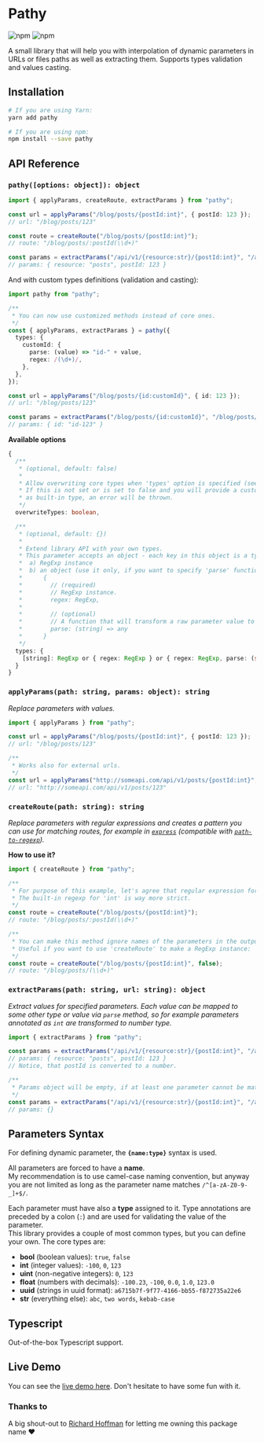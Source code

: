 # Pathy

![npm](https://img.shields.io/npm/v/pathy.svg?style=flat-square)
![npm](https://img.shields.io/npm/dm/pathy.svg?style=flat-square)

A small library that will help you with interpolation of dynamic parameters in URLs or files paths as well as extracting them. Supports types validation and values casting.

## Installation

```bash
# If you are using Yarn:
yarn add pathy

# If you are using npm:
npm install --save pathy
```

## API Reference

### `pathy([options: object]): object`

```ts
import { applyParams, createRoute, extractParams } from "pathy";

const url = applyParams("/blog/posts/{postId:int}", { postId: 123 });
// url: "/blog/posts/123"

const route = createRoute("/blog/posts/{postId:int}");
// route: "/blog/posts/:postId(\\d+)"

const params = extractParams("/api/v1/{resource:str}/{postId:int}", "/api/v1/posts/123");
// params: { resource: "posts", postId: 123 }

```

And with custom types definitions (validation and casting):

```ts
import pathy from "pathy";

/**
 * You can now use customized methods instead of core ones.
 */
const { applyParams, extractParams } = pathy({
  types: {
    customId: {
      parse: (value) => "id-" + value,
      regex: /(\d+)/,
    },
  },
});

const url = applyParams("/blog/posts/{id:customId}", { id: 123 });
// url: "/blog/posts/123"

const params = extractParams("/blog/posts/{id:customId}", "/blog/posts/123");
// params: { id: "id-123" }

```

**Available options**

```ts
{
  /**
   * (optional, default: false)
   *
   * Allow overwriting core types when 'types' option is specified (see below).
   * If this is not set or is set to false and you will provide a custom type with the same name
   * as built-in type, an error will be thrown.
   */
  overwriteTypes: boolean,

  /**
   * (optional, default: {})
   *
   * Extend library API with your own types.
   * This parameter accepts an object - each key in this object is a type name and the value can be:
   *  a) RegExp instance
   *  b) an object (use it only, if you want to specify 'parse' function):
   *      {
   *        // (required)
   *        // RegExp instance.
   *        regex: RegExp,
   *
   *        // (optional)
   *        // A function that will transform a raw parameter value to something else.
   *        parse: (string) => any
   *      }
   */
  types: {
    [string]: RegExp or { regex: RegExp } or { regex: RegExp, parse: (string) => any }
  }
}
```

### `applyParams(path: string, params: object): string`

_Replace parameters with values._

```ts
import { applyParams } from "pathy";

const url = applyParams("/blog/posts/{postId:int}", { postId: 123 });
// url: "/blog/posts/123"

/**
 * Works also for external urls.
 */
const url = applyParams("http://someapi.com/api/v1/posts/{postId:int}", { postId: 123 });
// url: "http://someapi.com/api/v1/posts/123"
```

### `createRoute(path: string): string`

_Replace parameters with regular expressions and creates a pattern you can use for matching routes, for example in [`express`](https://npmjs.com/package/express) (compatible with [`path-to-regexp`](https://npmjs.com/package/path-to-regexp))._

**How to use it?**

```ts
import { createRoute } from "pathy";

/**
 * For purpose of this example, let's agree that regular expression for integer is just (\d+).
 * The built-in regexp for 'int' is way more strict.
 */
const route = createRoute("/blog/posts/{postId:int}");
// route: "/blog/posts/:postId(\\d+)"

/**
 * You can make this method ignore names of the parameters in the output by providing 'false' as the second argument.
 * Useful if you want to use 'createRoute' to make a RegExp instance: `new RegExp(createRoute(...))`
 */
const route = createRoute("/blog/posts/{postId:int}", false);
// route: "/blog/posts/(\\d+)"
```

### `extractParams(path: string, url: string): object`

_Extract values for specified parameters. Each value can be mapped to some other type or value via `parse` method, so for example parameters annotated as `int` are transformed to number type._

```ts
import { extractParams } from "pathy";

const params = extractParams("/api/v1/{resource:str}/{postId:int}", "/api/v1/posts/123");
// params: { resource: "posts", postId: 123 }
// Notice, that postId is converted to a number.

/**
 * Params object will be empty, if at least one parameter cannot be matched.
 */
const params = extractParams("/api/v1/{resource:str}/{postId:int}", "/api/v1/posts/not-an-integer");
// params: {}
```

## Parameters Syntax

For defining dynamic parameter, the **`{name:type}`** syntax is used.

All parameters are forced to have a **name**.\
My recommendation is to use camel-case naming convention, but anyway you are not limited as long as the parameter name matches `/^[a-zA-Z0-9-_]+$/`.

Each parameter must have also a **type** assigned to it. Type annotations are preceded by a colon (`:`) and are used for validating the value of the parameter.\
This library provides a couple of most common types, but you can define your own. The core types are:

- **bool** (boolean values): `true`, `false`
- **int** (integer values): `-100`, `0`, `123`
- **uint** (non-negative integers): `0`, `123`
- **float** (numbers with decimals): `-100.23`, `-100`, `0.0`, `1.0`, `123.0`
- **uuid** (strings in uuid format): `a6715b7f-9f77-4166-bb55-f872735a22e6`
- **str** (everything else): `abc`, `two words`, `kebab-case`

## Typescript

Out-of-the-box Typescript support.

## Live Demo

You can see the [live demo here](https://codesandbox.io/s/pathy-live-demo-hzucl). Don't hesitate to have some fun with it.

### Thanks to

A big shout-out to [Richard Hoffman](https://www.npmjs.com/~coverslide) for letting me owning this package name ❤️
